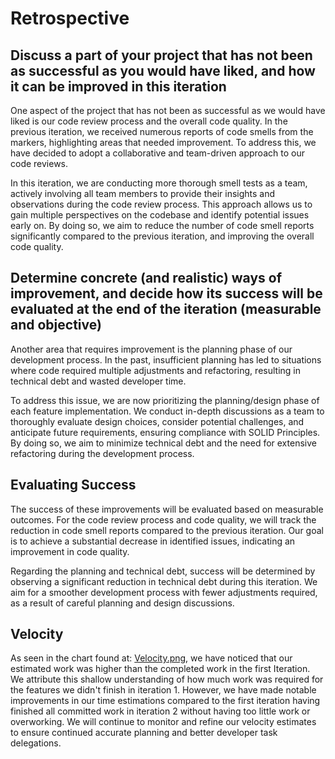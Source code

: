 # Retrospective

## Discuss a part of your project that has not been as successful as you would have liked, and how it can be improved in this iteration

One aspect of the project that has not been as successful as we would have liked is our code review process and the overall code quality. In the previous iteration, we received numerous reports of code smells from the markers, highlighting areas that needed improvement. To address this, we have decided to adopt a collaborative and team-driven approach to our code reviews.

In this iteration, we are conducting more thorough smell tests as a team, actively involving all team members to provide their insights and observations during the code review process. This approach allows us to gain multiple perspectives on the codebase and identify potential issues early on. By doing so, we aim to reduce the number of code smell reports significantly compared to the previous iteration, and improving the overall code quality.

## Determine concrete (and realistic) ways of improvement, and decide how its success will be evaluated at the end of the iteration (measurable and objective)

Another area that requires improvement is the planning phase of our development process. In the past, insufficient planning has led to situations where code required multiple adjustments and refactoring, resulting in technical debt and wasted developer time.

To address this issue, we are now prioritizing the planning/design phase of each feature implementation. We conduct in-depth discussions as a team to thoroughly evaluate design choices, consider potential challenges, and anticipate future requirements, ensuring compliance with SOLID Principles. By doing so, we aim to minimize technical debt and the need for extensive refactoring during the development process.

## Evaluating Success

The success of these improvements will be evaluated based on measurable outcomes. For the code review process and code quality, we will track the reduction in code smell reports compared to the previous iteration. Our goal is to achieve a substantial decrease in identified issues, indicating an improvement in code quality.

Regarding the planning and technical debt, success will be determined by observing a significant reduction in technical debt during this iteration. We aim for a smoother development process with fewer adjustments required, as a result of careful planning and design discussions.

## Velocity

As seen in the chart found at: [Velocity.png](.\docs\Velocity.png), we have noticed that our estimated work was higher than the completed work in the first Iteration. We attribute this shallow understanding of how much work was required for the features we didn't finish in iteration 1. However, we have made notable improvements in our time estimations compared to the first iteration having finished all committed work in iteration 2 without having too little work or overworking. We will continue to monitor and refine our velocity estimates to ensure continued accurate planning and better developer task delegations.
